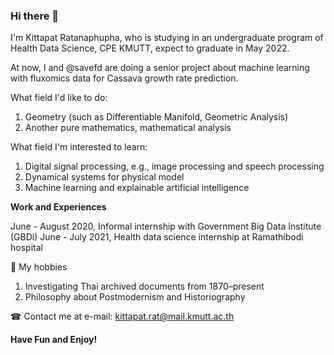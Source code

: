 ### Hi there 👋
I'm Kittapat Ratanaphupha, who is studying in an undergraduate program of Health Data Science, CPE KMUTT, expect to graduate in May 2022.

At now, I and @savefd are doing a senior project about machine learning with fluxomics data for Cassava growth rate prediction.

What field I'd like to do:
1. Geometry (such as Differentiable Manifold, Geometric Analysis)
2. Another pure mathematics, mathematical analysis

What field I'm interested to learn:
1. Digital signal processing, e.g., image processing and speech processing
2. Dynamical systems for physical model
3. Machine learning and explainable artificial intelligence

**Work and Experiences**

June - August 2020, Informal internship with Government Big Data Institute (GBDi)
June - July 2021, Health data science internship at Ramathibodi hospital 

🍁 My hobbies
1. Investigating Thai archived documents from 1870–present
2. Philosophy about Postmodernism and Historiography

☎ Contact me at e-mail: kittapat.rat@mail.kmutt.ac.th

#### Have Fun and Enjoy!
